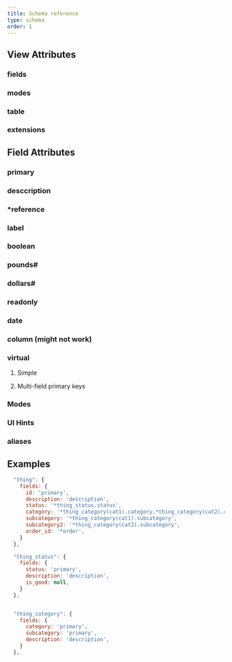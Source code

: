 ```yaml
---
title: Schema reference
type: schema
order: 1
---
```


## View Attributes

### fields
### modes
### table
### extensions


## Field Attributes
### primary
### desccription
### *reference
### label
### boolean
### pounds#
### dollars#
### readonly
### date
### column (might not work)
### virtual

1. Simple

2. Multi-field primary keys

### Modes

### UI Hints

### aliases

## Examples


``` js
  "thing": {
    fields: {
      id: 'primary',
      description: 'description',
      status: '*thing_status.status',
      category: '*thing_category(cat1).category,*thing_category(cat2).category',
      subcategory: '*thing_category(cat1).subcategory',
      subcategory2: '*thing_category(cat2).subcategory',
      order_id: '*order',
    }
  },

  "thing_status": {
    fields: {
      status: 'primary',
      description: 'description',
      is_good: null,
    }
  },


  "thing_category": {
    fields: {
      category: 'primary',
      subcategory: 'primary',
      description: 'description',
    }
  },

```
